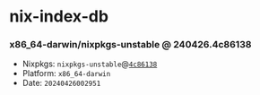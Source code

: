 # nix-index-db
### x86_64-darwin/nixpkgs-unstable @ 240426.4c86138
- Nixpkgs: `nixpkgs-unstable`@[`4c86138`](https://github.com/NixOS/nixpkgs/commit/4c86138ce486d601d956a165e2f7a0fc029a03c1)
- Platform: `x86_64-darwin`
- Date: `20240426002951`
